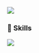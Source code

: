 <a href="https://jnhro1.github.io/" target="_blank"><img src="https://img.shields.io/badge/Bloglovin-FF9933?style=flat-square&logo=BLOG&logoColor=white"/></a>
### 👊 Skills

<a href="https://jnhro1.github.io/" target="_blank"><img src="https://img.shields.io/badge/Bloglovin-FF9933?style=flat-square&logo=BLOG&logoColor=white"/></a>

<!--
**jnhro1/jnhro1** is a ✨ _special_ ✨ repository because its `README.md` (this file) appears on your GitHub profile.

Here are some ideas to get you started:

- 🔭 I’m currently working on ...
- 🌱 I’m currently learning ...
- 👯 I’m looking to collaborate on ...
- 🤔 I’m looking for help with ...
- 💬 Ask me about ...
- 📫 How to reach me: ...
- 😄 Pronouns: ...
- ⚡ Fun fact: ...
-->
